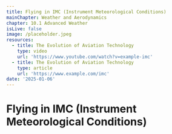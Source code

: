 ```yaml
---
title: Flying in IMC (Instrument Meteorological Conditions)
mainChapter: Weather and Aerodynamics
chapter: 10.1 Advanced Weather
isLive: false
image: /placeholder.jpeg
resources:
  - title: The Evolution of Aviation Technology
    type: video
    url: 'https://www.youtube.com/watch?v=example-imc'
  - title: The Evolution of Aviation Technology
    type: article
    url: 'https://www.example.com/imc'
date: '2025-01-06'
---
```


# Flying in IMC (Instrument Meteorological Conditions)
